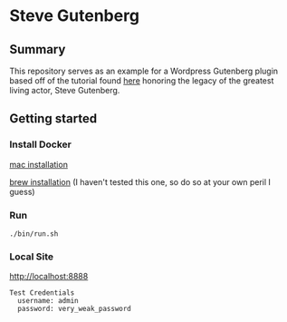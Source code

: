 # Steve Gutenberg

## Summary

This repository serves as an example for a Wordpress Gutenberg plugin based off of the tutorial 
found [here](https://wisdomplugin.com/build-gutenberg-block-plugin/) honoring the legacy of the
greatest living actor, Steve Gutenberg.

## Getting started

### Install Docker
[mac installation](https://docs.docker.com/docker-for-mac/install/)

[brew installation](https://pilsniak.com/how-to-install-docker-on-mac-os-using-brew/) (I haven't tested this one, so do so at your own peril I guess)

### Run
`./bin/run.sh`

### Local Site
[http://localhost:8888](http://localhost:8888)

```
Test Credentials
  username: admin
  password: very_weak_password

```
